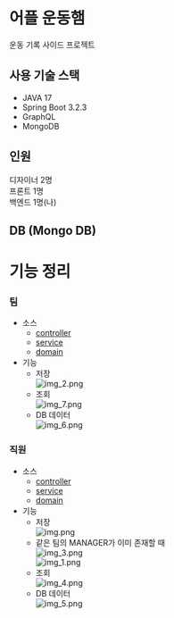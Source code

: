# 어플 운동햄
운동 기록 사이드 프로젝트

## 사용 기술 스택
- JAVA 17
- Spring Boot 3.2.3
- GraphQL
- MongoDB

## 인원
디자이너 2명  
프론트 1명  
백엔드 1명(나)

## DB (Mongo DB)


# 기능 정리
### 팀
- 소스
    - [controller](src/main/java/com/warmingup/mini/controller/TeamController.java)
    - [service](src/main/java/com/warmingup/mini/service/TeamService.java)
    - [domain](src/main/java/com/warmingup/mini/domain/Team.java)
- 기능
    - 저장  
      ![img_2.png](image/img_2.png)
    - 조회  
      ![img_7.png](image/img_7.png)
    - DB 데이터  
      ![img_6.png](image/img_6.png)

### 직원
- 소스
    - [controller](src/main/java/com/warmingup/mini/controller/WorkerController.java)
    - [service](src/main/java/com/warmingup/mini/service/WorkerService.java)
    - [domain](src/main/java/com/warmingup/mini/domain/Worker.java)
- 기능
    - 저장  
      ![img.png](image/img-t1.png)
    - 같은 팀의 MANAGER가 이미 존재할 때  
      ![img_3.png](image/img_3.png)  
      ![img_1.png](image/img_1t2.png)
    - 조회  
      ![img_4.png](image/img_4.png)
    - DB 데이터  
      ![img_5.png](image/img_5.png)


